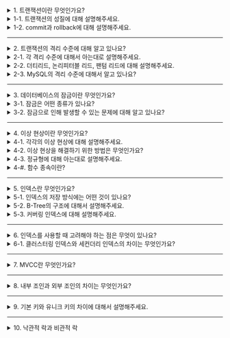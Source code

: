 <details>
  <summary>1. 트랜잭션이란 무엇인가요?</summary>

  트랜잭션(transaction)이란 하나의 논리적인 작업이 100% 모두 적용되거나 어무것도 적용되지 않아야함을 보장하는 일련의 작업 단위입니다.
</details>
<details>
  <summary>1-1. 트랜잭션의 성질에 대해 설명해주세요.</summary>

  트랜잭션은 안전하게 수행됨을 보장하기 위해 ACID를 만족해야 합니다.

### 원자성(atomicity)
원자성은 트랜잭션의 작업들이 모두 성공하거나 모두 실패해야함을 보장해야 합니다.
### 일관성(consistency)
일관성은 트랜잭션 수행 전과 후의 데이터베이스 상태는 일관적이어야 함을 보장해야 합니다.
### 독립성(isolation)
서로 다른 트랜잭션은 다른 트래잭션의 작업에 끼어들어서는 안 됩니다.
### 지속성(durability)
성공적으로 수행된 트랜잭션은 데이터베이스에 영구적으로 반영되어야 합니다.
</details>
<details>
  <summary>1-2. commit과 rollback에 대해 설명해주세요.</summary>

  commit은 RDBMS에서 트랜잭션을 종료하고 작업 내용을 데이터베이스에 반영하는 명령어입니다. rollback은 작업 내용을 데이터베이스에 반영하지 않고 트랜잭션을 되돌리는 명령어입니다.
</details>

---

<details>
  <summary>2.  트랜잭션의 격리 수준에 대해 알고 있나요?</summary>

격리 수준이란 여러 트랜잭션이 동시에 처리될 때 특정 트랜잭션이 다른 트랜잭션에서 변경하거나 조회하는 데이터를 볼 수 있게 허용할지 결정하는 것입니다. 트랜잭션 격리 수준은 `READ UNCOMMITTED`, `READ COMMITTED`, `REPEATABLE READ`, `SERIALIZABLE` 4단계로 나뉘어지며 수준이 올라갈 수록 데이터 격리 정도가 높아지지만 동시 처리 성능이 떨어집니다. 일반적으로 `READ COMMITTED`, `REPEATABLE READ` 중 하나를 사용합니다.
</details>
<details>
  <summary>2-1. 각 격리 수준에 대해서 아는대로 설명해주세요.</summary>

### READ UNCOMMITTED
각 트랜잭션의 변경 내용이 `commit`, `rollback` 여부에 상관없이 다른 트랜잭션에서 보이는 더티 리드(dirty read)가 발생합니다.
### READ COMMITTED
어떤 트랜잭션에서 데이터 변경이 발생하면 commit이 완료된 데이터만 다른 트랜잭션에서 조회할 수 있습니다. 이 수준에서 더티 리드는 발생하지 않으나 하나의 트랜잭션 내에서 똑같은 `select` 쿼리를 실행했을 때 서로 다른 결과를 가져오는 논 리피터블 리드(non repeatable read)가 발생합니다.
### REPEATABLE READ
다른 트랜잭션의 변경 내용이 commit 되어도 현재 진행중인 트랜잭션에서는 변경 전의 내용을 읽을 수 있습니다.
이 수준에서 더티 리드, 논 리피터블 리드가 발생하지 않습니다. 그러나 잠금을 동반한 select 쿼리 사용 시 MVCC를 이용하지 않고 현재 레코드 값을 읽어오기 때문에 팬텀 리드(phantom read)가 발생합니다.
### SERIALIZABLE
특정 트랜잭션이 사용중인 테이블의 모든 레코드를 다른 트랜잭션에서 접근할 수 없도록 잠급니다. 이 수준에서는 단순한 `select` 쿼리만 실행해도 공유락을 획득하며 다른 트랜잭션에서는 해당하는 레코드를 변경하지 못하게 됩니다.
</details>
<details>
<summary>2-2. 더티리드, 논리피터블 리드, 팬텀 리드에 대해 설명해주세요.</summary>

### 더티리드
서로 다른 두 트랜잭션이 작업 중일 떄, 다른 트랜잭션이 변경 중인 데이터를 읽는 것을 더티리드라 합니다.

### 논리피터블 리드
한 트랜잭션 동일한 데이터를 다시 읽었을 때, 값이 다른 현상을 논리피터블 리드라합니다.

### 팬텀 리드
한 트랜잭션 내에서 같은 조건으로 조회했을 때, 이전에 없던 레코드가 나타나거나 사라지는 현상을 팬텀 리드라 합니다.

</details>
<details>
  <summary>2-3. MySQL의 격리 수준에 대해서 알고 있나요?</summary>

MySQL의 InnoDB 스토리지 엔진에서는 `REPEATABLE READ`를 기본 격리 수준으로 사용합니다. MVCC를 위해 별도의 공간에 백업된 변경 전 데이터를 이용해 동일 트랜잭션 내에서는 동일한 결과를 보여줄 수 있게 보장합니다.

</details>

---

<details>
  <summary>3. 데이터베이스의 잠금이란 무엇인가요?</summary>

  잠금(lock)이란 여러 개의 트랜잭션에서 하나의 데이터로 동시에 접근하려는 경우 이를 제어하기 위한 기능입니다.
</details>
<details>
  <summary>3-1. 잠금은 어떤 종류가 있나요?</summary>

잠금에는 공유락(shared lock)과 배타락(exclusive lock)이 있습니다.
### 공유락
공유락은 락을 획득한 트랜잭션이 끝날때까지 조회한 데이터가 변경되지 않음을 보장하는 잠금입니다. 해당 레코드에 대해 다른 트랜잭션이 공유락은 획득할 수 있지만 배타락을 획득할 수 없습니다.
### 배타락
배타락은 락을 가지고 있는 트랜잭션이 데이터의 변경을 위해 사용하는 잠금입니다. 다른 트랜잭션은 해당 레코드에 대해 공유락과 배타락을 획득할 수 없습니다.
</details>
<details>
  <summary>3-2. 잠금으로 인해 발생할 수 있는 문제에 대해 알고 있나요?</summary>

두 개 이상의 트랜잭션이 특정 자원의 잠금을 획득한 채 서로 다른 트랜잭션이 소유하고 있는 잠금을 획득하기 위해 대기하는 경우 교착상태(deadlock)가 발생할 수 있습니다.
</details>

---

<details>
  <summary>4. 이상 현상이란 무엇인가요?</summary>

  이상 현상이란 하나의 개체에 속한 속성(attribute)들 간에 존재하는 여러개의 종속관계(dependency)를 하나의 릴레이션으로 표현하기 때문에 발생하는 현상들을 말합니다. 이러한 이상 현상은 삭제 이상, 삽입 이상, 갱신 이상이 있습니다.
</details>
<details>
  <summary>4-1. 각각의 이상 현상에 대해 설명해주세요.</summary>

### 삽입 이상
삽입 이상(insertion anomaly)이란 원하지 않는 정보의 강제 삽입을 말합니다.
### 삭제 이상
삭제 이상(deletion anomaly)이란 하나의 정보를 삭제함으로 인해 삭제되길 원치 않는 정보까지 연쇄 삭제되어 발생하는 정보 손실을 뜻합니다.
### 갱신 이상
갱신 이상(update anomaly)이란 하나의 정보를 갱신하고자 할 때 중복 데이터 중 일부만 갱신하게 되어 정보의 모순성이 발생하는 것을 뜻합니다.
</details>
<details>
  <summary>4-2. 이상 현상을 해결하기 위한 방법은 무엇인가요?</summary>

  내용이상 현상을 해결하기 위해서는 속성들 값을 종속성을 분석하여 하나의 테이블이 오직 하나의 종속성만을 가지도록 분해해 나가는 과정을 거쳐야 하며 이를 정규화(normalization) 과정이라 합니다.
</details>
<details>
  <summary>4-3. 정규형에 대해 아는대로 설명해주세요.</summary>

정규형은 기본 정규형과 고급 정규형으로 나뉠수 있으며 일반적으로 기본 정규형까지 고려합니다.
### 1차 정규형
모든 속성의 도메인은 원자값으로 구성되어야 합니다.
### 2차 정규형
모든 속성은 기본키에 완전 함수 종속이어야 합니다.
### 3차 정규형
기본키가 아닌 모든 속성이 기본키에 이행 함수 종속이 되지 않아야 합니다.
### 보이스-코드 정규형(BCNF)
모든 결정자는 후보키에 속해야 합니다.
</details>

<details>
  <summary>4-#. 함수 종속이란?</summary>

#### 함수 종속
- 어느 시점에서든 릴레이션 내에서 속성 X의 값 각각에 대해 속성 Y의 값이 하나라면
    - 속성 X는 속성 Y를 함수적으로 결정한다.
    - 속성 Y는 속성 X에 함수 종속된다. (X -> Y)
    - 이때 속성 X를 결정자(determinant), 속성 Y를 종속자(dependent)라 한다.
#### 완전 함수 종속과 부분 함수 종속
- 2개 이상으로 구성된 속성의 집합 X에 대하여 X -> Y가 성립할 때
    - 속성 X'가 속성 X에 속하고 X' -> Y가 성립되는 애트리뷰트가 존재하지 않을 때 완전 함수 종속이라 한다.
    - 속성 X'가 속성 X에 속하고 X' -> Y가 성립되는 애트리뷰트가 존재할 때 부분 함수 종속이라 한다.
#### 이행 함수 종속
- 릴레이션 R에 함수 종속 A -> B가 존재하고 함수 종속 B -> C가 성립할 때, 애트리뷰트 C는 애트리뷰트 A에 이행 함수 종속이라고 한다.
</details>

---

<details>
  <summary>5. 인덱스란 무엇인가요?</summary>

인덱스(index)는 책의 가장 끝에 있는 찾아보기와 같습니다. 사전 순으로 정렬되어 있고 페이지 번호가 명시되어 있는 것과 같이 컬럼의 값과 해당 레코드가 저장된 주소를 키-값 쌍으로 하여 빠르게 찾아볼 수 있도록 정렬해서 저장한 자료 구조를 인덱스라 합니다.
</details>
<details>
  <summary>5-1. 인덱스의 저장 방식에는 어떤 것이 있나요?</summary>

  인덱스의 저장 방식은 B-Tree 인덱스와 Hash 인덱스로 구분할 수 있습니다.
### B-Tree 인덱스
B-Tree 알고리즘은 가장 일반적으로 사용하는 인덱스 알고리즘입니다. 컬럼의 원래 값을 변형시키지 않고 인덱스 구조체 내에서는 항상 정렬된(balanced) 상태로 유지합니다.
### Hash 인덱스
Hash 인덱스 알고리즘은 컬럼의 값으로 해시값을 계산해서 인덱싱하는 알고리즘이며 매우 빠른 검색을 지원합니다. 단, 값을 변형해서 인덱싱하므로 prefix 검색이나 범위를 검색하는데 해시 인덱스를 사용할 수 없습니다.
</details>
<details>
  <summary>5-2. B-Tree의 구조에 대해서 설명해주세요.</summary>

B-Tree는 트리 구조의 최상위에 루트 노드(Root node)가 존재하고 하위에 자식 노드가 붙어 있는 형태입니다. 하나의 루트 노드와 트리 구조 가장 하위에 있는 리프 노드(Leaf node), 루트와 리프 중간에 있는 브랜치 노드(Branch node)로 구성되어 있습니다. 리프 노드에는 항상 실제 데이터 레코드를 찾아가기 위한 주솟값을 가지고 있습니다.
</details>
<details>
<summary>5-3. 커버링 인덱스에 대해 설명해주세요.</summary>

</details>

---

<details>
  <summary>6. 인덱스를 사용할 때 고려해야 하는 점은 무엇이 있나요?</summary>

B-Tree 인덱스는 항상 정렬된 상태를 유지합니다. 이로 인해 변경 작업이 이루어지는 경우 해당 변경을 인덱스에도 반영해주는 작업이 추가로 필요합니다. 또한, 인덱스의 키 값이 중복이 많을 수록 검색 대상이 늘어나기 때문에 효율성이 떨어집니다. 따라서 수정 빈도, 카디널리티, 조회 시 얼마나 자주 사용되는지에 따라 적절한 컬럼을 선정해 인덱스의 키로 선택해야 합니다.
</details>
<details>
  <summary>6-1. 클러스터링 인덱스와 세컨더리 인덱스의 차이는 무엇인가요?</summary>

클러스터링 인덱스(clustering index)는 테이블의 프라이머리 키에 대해서만 적용됩니다. 프라이머리 키 값이 비슷한 레코드끼리 묶어서 저장하는 것을 클러스터링 인덱스라고 표현합니다.
세컨더리 인덱스(secondary index)는 `create index`와 같이 직접 생성하거나 유니크 제약조건과 같이 자동으로 생성되는 인덱스를 말합니다.


### 클러스터드 인덱스

인덱스의 키 값을 기준으로 정렬되어 있는 구조를 클러스터드 인덱스라고 합니다. MySQL InnoDB에서 모든 테이블은 프라이머리 키를 기준으로 클러스터링 되어 저장됩니다.

### 논 클러스터드 인덱스

논 클러스터드 인덱스는 클러스터드 인덱스와 반대로 키값을 기준으로 데이터가 정렬되지 않는 인덱스를 말합니다.

### 세컨더리 인덱스

세컨더리 인덱스는 사용자가 생성하거나 제약조건에 따라서 만들어진 인덱스가 여기에 속하며, 세컨더리 인덱스에서 검색을 수행한 후 클러스터드 인덱스에 다시 검색을 수행하게 됩니다.

</details>

---

<details>
  <summary>7. MVCC란 무엇인가요?</summary>

MVCC(Multi Version Concurrency Control)는 레코드 레벨의 트랜잭션을 지원하는 DBMS가 제공하는 기능입니다. 하나의 레코드에 대해 여러 개의 버전을 동시에 관리함으로써 잠금을 사용하지 않는 일관된 읽기를 제공하는데 목적이 있습니다.

</details>

---

<details>
  <summary>8. 내부 조인과 외부 조인의 차이는 무엇인가요?</summary>

내부 조인(Inner Join)은 두 테이블에서 조건을 만족하는 레코드들을 매칭하기 위해 사용하는 명령입니다. 외부 조인(Outer Join)은 한 쪽 또는 양 쪽 테이블을 기준으로 매칭되는 값들을 함께 가져오기 위해 사용하는 명령입니다.

</details>

---

<details>
  <summary>9. 기본 키와 유니크 키의 차이에 대해서 설명해주세요.</summary>

기본키는 테이블의 각 레코드를 유일하게 식별하기 위해서 선택된 컬럼의 집합입니다. 각 테이블은 오직 하나의 기본 키만을 가질 수 있으며 자동으로 생성됩니다.
유니크 키는 각 레코드에서 중복되지 않는 값을 가진 컬럼의 집합입니다.
</details>

---

<details>
  <summary>10. 낙관적 락과 비관적 락</summary>

### 낙관적 락
트랜잭션 대부분은 충돌이 발생하지 않는다고 낙관적으로 가정하는 방법입니다. version을 관리하기 위한 별도의 컬럼을 추가하여 애플리케이션 단에서 락을 구현합니다. 이 방법은 트랜잭션을 커밋하기 전까지는 충돌을 알 수 없다는 특징이 있습니다.

### 비관적 락
트랜잭션의 충돌이 발생한다고 가정하고 우선 락을 걸고 보는 방법입니다. 데이터베이스가 제공하는 공유락 또는 배타락을 이용하여 구현합니다.
</details>
